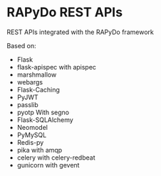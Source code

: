 # RAPyDo REST APIs

REST APIs integrated with the RAPyDo framework

Based on:

- Flask
- flask-apispec with apispec
- marshmallow
- webargs
- Flask-Caching
- PyJWT
- passlib
- pyotp With segno
- Flask-SQLAlchemy
- Neomodel
- PyMySQL
- Redis-py
- pika with amqp
- celery with celery-redbeat
- gunicorn with gevent
